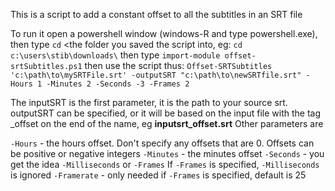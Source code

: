 This is a script to add a constant offset to all the subtitles in an SRT file

To run it open a powershell window (windows-R and type powershell.exe), then type
`cd` <the folder you saved the script into, eg: 
  `cd c:\users\stib\downloads\`
then type
  `import-module offset-srtSubtitles.ps1`
then use the script thus:
  `Offset-SRTSubtitles 'c:\path\to\mySRTFile.srt' -outputSRT "c:\path\to\newSRTfile.srt" -Hours 1 -Minutes 2 -Seconds -3 -Frames 2`

The inputSRT is the first parameter, it is the path to your source srt. outputSRT can be specified, or it will be based on the input file with the tag \_offset on the end of the name, eg **inputsrt_offset.srt**
Other parameters are

 `-Hours` - the hours offset. Don't specify any offsets that are 0. Offsets can be positive or negative integers
 `-Minutes` - the minutes offset
 `-Seconds` - you get the idea
 `-Milliseconds` or `-Frames` If `-Frames` is specified, `-Milliseconds` is ignored
 `-Framerate` - only needed if `-Frames` is specified, default is 25  
